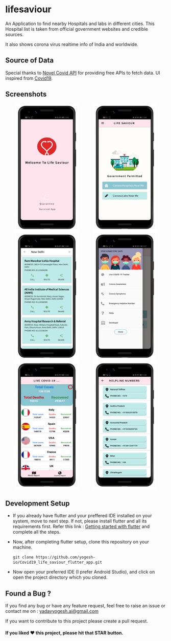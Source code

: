 # lifesaviour

An Application to find nearby Hospitals and labs in different cities. This Hospital list is taken from official government websites and credible sources.

It also shows corona virus realtime info of India and worldwide.


## Source of Data
Special thanks to [Novel Covid API](https://github.com/novelcovid/api) for providing free APIs to fetch data. 
UI inspired from [Covid19](https://github.com/shubhamkumar27/Covid_19_flutter_app).

## Screenshots
<p align="middle">
  <img src="App Screenshots/1.png" width="200" hspace="20" />
  <img src="App Screenshots/2.png" width="200" hspace="20" />
  <img src="App Screenshots/4.png" width="200" hspace="20" />
  <img src="App Screenshots/5.png" width="200" hspace="20" />
  <img src="App Screenshots/6.png" width="200" hspace="20" />
  <img src="App Screenshots/8.png" width="200" hspace="20" />
</p>

## Development Setup
- If you already have flutter and your preffered IDE installed on your system, move to next step. If not, please install flutter and all its requirements first. Refer this link : [Getting started with flutter](https://flutter.dev/docs/get-started/install) and complete all the steps.

- Now, after completing flutter setup, clone this repository on your machine.
    ```
    git clone https://github.com/yogesh-io/Covid19_life_saviour_flutter_app.git
    ```
- Now open your preferred IDE (I prefer Android Studio), and click on open the project directory which you cloned.

## Found a Bug ?
If you find any bug or have any feature request, feel free to raise an issue or contact me on : yadavyogesh.ai@gmail.com

If you want to contribute to this project please create a pull request.

#### If you liked ♥ this project, please hit that **STAR** button.
